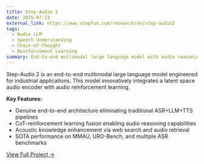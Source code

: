 ```yaml
---
title: Step-Audio 2
date: 2025-07-23
external_link: https://www.stepfun.com/research/en/step-audio2
tags:
  - Audio LLM
  - Speech Understanding
  - Chain-of-Thought
  - Reinforcement Learning
summary: End-to-end multimodal large language model with audio reasoning capabilities, achieving SOTA performance on multiple benchmarks.
---
```


Step-Audio 2 is an end-to-end multimodal large language model engineered for industrial applications. This model innovatively integrates a latent space audio encoder with audio reinforcement learning.

**Key Features:**
- Genuine end-to-end architecture eliminating traditional ASR+LLM+TTS pipelines
- CoT-reinforcement learning fusion enabling audio reasoning capabilities
- Acoustic knowledge enhancement via web search and audio retrieval
- SOTA performance on MMAU, URO-Bench, and multiple ASR benchmarks

[View Full Project →](https://www.stepfun.com/research/en/step-audio2)

